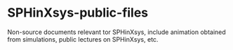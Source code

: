 # SPHinXsys-public-files
Non-source documents relevant tor SPHinXsys, include animation obtained from simulations, public lectures on SPHinXsys, etc.
